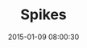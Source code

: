 ---
layout: post
title:  "Spikes"
number: "9"
date:   2015-01-09 08:00:30
large-image: "https://farm8.staticflickr.com/7512/16208503756_747fac461e_k.jpg"
---